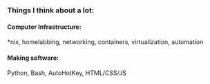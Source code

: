 ### Things I think about a lot:

#### Computer Infrastructure:
*nix, homelabbing, networking, containers, virtualization, automation

#### Making software:
Python, Bash, AutoHotKey, HTML/CSS/JS
